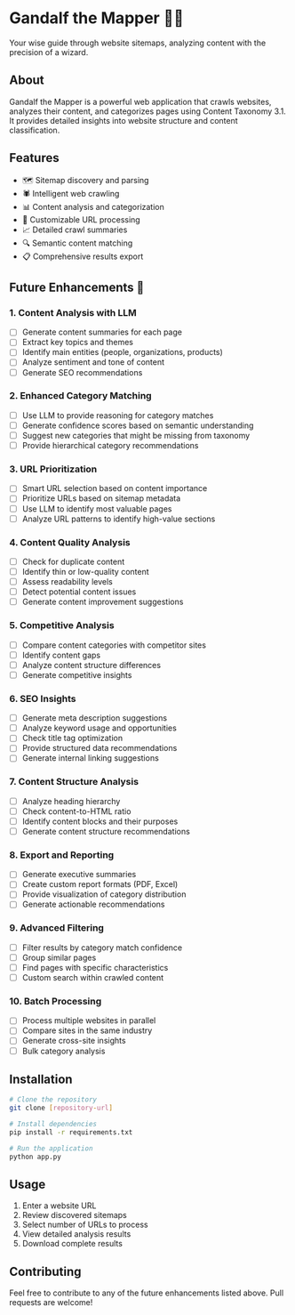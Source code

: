 # Gandalf the Mapper 🧙‍♂️

Your wise guide through website sitemaps, analyzing content with the precision of a wizard.

## About

Gandalf the Mapper is a powerful web application that crawls websites, analyzes their content, and categorizes pages using Content Taxonomy 3.1. It provides detailed insights into website structure and content classification.

## Features

- 🗺️ Sitemap discovery and parsing
- 🕷️ Intelligent web crawling
- 📊 Content analysis and categorization
- 🎯 Customizable URL processing
- 📈 Detailed crawl summaries
- 🔍 Semantic content matching
- 📋 Comprehensive results export

## Future Enhancements 🚀

### 1. Content Analysis with LLM
- [ ] Generate content summaries for each page
- [ ] Extract key topics and themes
- [ ] Identify main entities (people, organizations, products)
- [ ] Analyze sentiment and tone of content
- [ ] Generate SEO recommendations

### 2. Enhanced Category Matching
- [ ] Use LLM to provide reasoning for category matches
- [ ] Generate confidence scores based on semantic understanding
- [ ] Suggest new categories that might be missing from taxonomy
- [ ] Provide hierarchical category recommendations

### 3. URL Prioritization
- [ ] Smart URL selection based on content importance
- [ ] Prioritize URLs based on sitemap metadata
- [ ] Use LLM to identify most valuable pages
- [ ] Analyze URL patterns to identify high-value sections

### 4. Content Quality Analysis
- [ ] Check for duplicate content
- [ ] Identify thin or low-quality content
- [ ] Assess readability levels
- [ ] Detect potential content issues
- [ ] Generate content improvement suggestions

### 5. Competitive Analysis
- [ ] Compare content categories with competitor sites
- [ ] Identify content gaps
- [ ] Analyze content structure differences
- [ ] Generate competitive insights

### 6. SEO Insights
- [ ] Generate meta description suggestions
- [ ] Analyze keyword usage and opportunities
- [ ] Check title tag optimization
- [ ] Provide structured data recommendations
- [ ] Generate internal linking suggestions

### 7. Content Structure Analysis
- [ ] Analyze heading hierarchy
- [ ] Check content-to-HTML ratio
- [ ] Identify content blocks and their purposes
- [ ] Generate content structure recommendations

### 8. Export and Reporting
- [ ] Generate executive summaries
- [ ] Create custom report formats (PDF, Excel)
- [ ] Provide visualization of category distribution
- [ ] Generate actionable recommendations

### 9. Advanced Filtering
- [ ] Filter results by category match confidence
- [ ] Group similar pages
- [ ] Find pages with specific characteristics
- [ ] Custom search within crawled content

### 10. Batch Processing
- [ ] Process multiple websites in parallel
- [ ] Compare sites in the same industry
- [ ] Generate cross-site insights
- [ ] Bulk category analysis

## Installation

```bash
# Clone the repository
git clone [repository-url]

# Install dependencies
pip install -r requirements.txt

# Run the application
python app.py
```

## Usage

1. Enter a website URL
2. Review discovered sitemaps
3. Select number of URLs to process
4. View detailed analysis results
5. Download complete results

## Contributing

Feel free to contribute to any of the future enhancements listed above. Pull requests are welcome! 